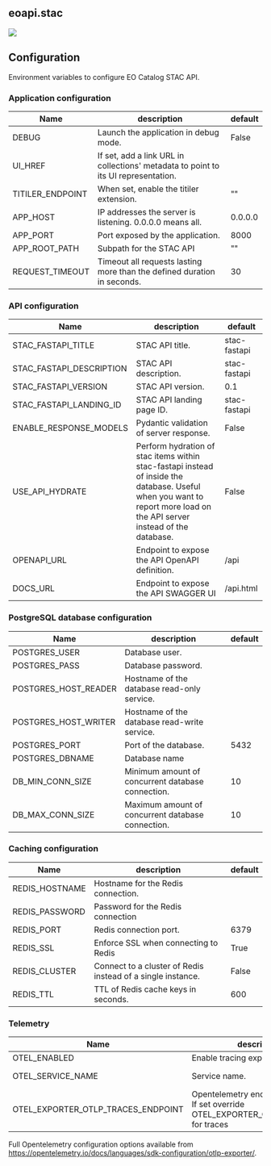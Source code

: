 ## eoapi.stac

![](https://user-images.githubusercontent.com/10407788/151456592-f61ec158-c865-4d98-8d8b-ce05381e0e62.png)

## Configuration

Environment variables to configure EO Catalog STAC API.

### Application configuration

| Name | description | default |
| --- | --- | --- |
| DEBUG | Launch the application in debug mode. | False |
| UI_HREF | If set, add a link URL in collections' metadata to point to its UI representation. | |
| TITILER_ENDPOINT | When set, enable the titiler extension. | "" |
| APP_HOST | IP addresses the server is listening. 0.0.0.0 means all. | 0.0.0.0 |
| APP_PORT | Port exposed by the application. | 8000 |
| APP_ROOT_PATH | Subpath for the STAC API | "" |
| REQUEST_TIMEOUT | Timeout all requests lasting more than the defined duration in seconds. | 30 |

### API configuration

| Name | description | default |
| --- | --- | --- |
| STAC_FASTAPI_TITLE | STAC API title. | stac-fastapi |
| STAC_FASTAPI_DESCRIPTION | STAC API description. | stac-fastapi |
| STAC_FASTAPI_VERSION | STAC API version. | 0.1 |
| STAC_FASTAPI_LANDING_ID | STAC API landing page ID. | stac-fastapi |
| ENABLE_RESPONSE_MODELS | Pydantic validation of server response. | False |
| USE_API_HYDRATE | Perform hydration of stac items within stac-fastapi instead of inside the database. Useful when you want to report more load on the API server instead of the database. | False |
| OPENAPI_URL | Endpoint to expose the API OpenAPI definition. | /api |
| DOCS_URL | Endpoint to expose the API SWAGGER UI | /api.html |

### PostgreSQL database configuration

| Name | description | default |
| --- | --- | --- |
| POSTGRES_USER | Database user. | |
| POSTGRES_PASS | Database password. | |
| POSTGRES_HOST_READER | Hostname of the database read-only service. | |
| POSTGRES_HOST_WRITER | Hostname of the database read-write service. | |
| POSTGRES_PORT | Port of the database. | 5432 |
| POSTGRES_DBNAME | Database name | |
| DB_MIN_CONN_SIZE | Minimum amount of concurrent database connection. | 10 |
| DB_MAX_CONN_SIZE | Maximum amount of concurrent database connection. | 10 |

### Caching configuration

| Name | description | default |
| --- | --- | --- |
| REDIS_HOSTNAME | Hostname for the Redis connection. | |
| REDIS_PASSWORD | Password for the Redis connection | |
| REDIS_PORT | Redis connection port. | 6379 |
| REDIS_SSL | Enforce SSL when connecting to Redis | True |
| REDIS_CLUSTER | Connect to a cluster of Redis instead of a single instance. | False |
| REDIS_TTL | TTL of Redis cache keys in seconds. | 600 |

### Telemetry

| Name | description | default |
| --- | --- | --- |
| OTEL_ENABLED | Enable tracing exporter. | False |
| OTEL_SERVICE_NAME | Service name. | eo-catalog |
| OTEL_EXPORTER_OTLP_TRACES_ENDPOINT | Opentelemetry endpoint for traces. If set override OTEL_EXPORTER_OTLP_ENDPOINT for traces | |

Full Opentelemetry configuration options available from https://opentelemetry.io/docs/languages/sdk-configuration/otlp-exporter/.
